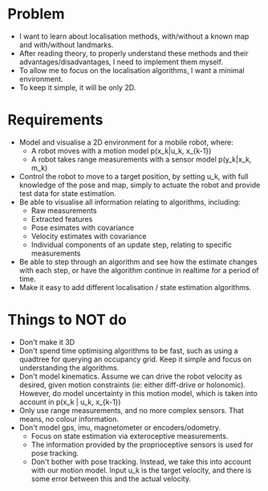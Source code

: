 
# Problem

- I want to learn about localisation methods, with/without a known map and
  with/without landmarks.
- After reading theory, to properly understand these methods and their
  advantages/disadvantages, I need to implement them myself.
- To allow me to focus on the localisation algorithms, I want a minimal
  environment.
- To keep it simple, it will be only 2D.

# Requirements

- Model and visualise a 2D environment for a mobile robot, where:
    - A robot moves with a motion model p(x_k|u_k, x_{k-1})
    - A robot takes range measurements with a sensor model p(y_k|x_k, m_k)
- Control the robot to move to a target position, by setting u_k,
  with full knowledge of the pose and map, simply to actuate the
  robot and provide test data for state estimation.
- Be able to visualise all information relating to algorithms, including:
    - Raw measurements
    - Extracted features
    - Pose esimates with covariance
    - Velocity estimates with covariance
    - Individual components of an update step, relating to specific measurements
- Be able to step through an algorithm and see how the estimate changes
  with each step, or have the algorithm continue in realtime for a period
  of time.
- Make it easy to add different localisation / state estimation algorithms.

# Things to NOT do

- Don't make it 3D
- Don't spend time optimising algorithms to be fast, such as using a quadtree
  for querying an occupancy grid. Keep it simple and focus on understanding
  the algorithms.
- Don't model kinematics. Assume we can drive the robot velocity as desired,
  given motion constraints (ie: either diff-drive or holonomic).
  However, do model uncertainty in this motion model, which is taken into
  account in p(x_k | u_k, x_{k-1})
- Only use range measurements, and no more complex sensors. That means, no
  colour information.
- Don't model gps, imu, magnetometer or encoders/odometry.
    - Focus on state estimation via exteroceptive measurements.
    - The information provided by the proprioceptive sensors is used
      for pose tracking.
    - Don't bother with pose tracking. Instead, we take this into account
      with our motion model. Input u_k is the target velocity, and there is
      some error between this and the actual velocity.
